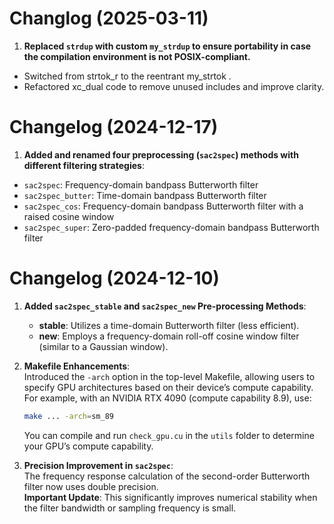 # Changlog (2025-03-11)
1. **Replaced `strdup` with custom `my_strdup` to ensure portability in case the compilation environment is not POSIX-compliant.**
  - Switched from strtok_r to the reentrant my_strtok .
  - Refactored xc_dual code to remove unused includes and improve clarity.

# Changelog (2024-12-17)
1. **Added and renamed four preprocessing (`sac2spec`) methods with different filtering strategies**:
  - `sac2spec`: Frequency-domain bandpass Butterworth filter
  - `sac2spec_butter`: Time-domain bandpass Butterworth filter
  - `sac2spec_cos`: Frequency-domain bandpass Butterworth filter with a raised cosine window
  - `sac2spec_super`: Zero-padded frequency-domain bandpass Butterworth filter

# Changelog (2024-12-10)

1. **Added `sac2spec_stable` and `sac2spec_new` Pre-processing Methods**:  
   - **stable**: Utilizes a time-domain Butterworth filter (less efficient).  
   - **new**: Employs a frequency-domain roll-off cosine window filter (similar to a Gaussian window).

2. **Makefile Enhancements**:  
   Introduced the `-arch` option in the top-level Makefile, allowing users to specify GPU architectures based on their device’s compute capability. For example, with an NVIDIA RTX 4090 (compute capability 8.9), use:
   ```bash
   make ... -arch=sm_89
   ```

   You can compile and run `check_gpu.cu` in the `utils` folder to determine your GPU’s compute capability.

3. **Precision Improvement in `sac2spec`**:  
   The frequency response calculation of the second-order Butterworth filter now uses double precision.  
   **Important Update**: This significantly improves numerical stability when the filter bandwidth or sampling frequency is small.
